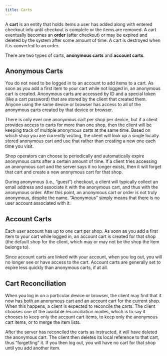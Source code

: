 ```yaml
---
title: Carts
---
```


A **cart** is an entity that holds items a user has added along with entered checkout info until checkout is complete or the items are removed. A cart eventually becomes an **order** (after checkout) or may be expired and deleted by the system after some amount of time. A cart is destroyed when it is converted to an order.

There are two types of carts, **anonymous carts** and **account carts**.

## Anonymous Carts

You do not need to be logged in to an account to add items to a cart. As soon as you add a first item to your cart while not logged in, an anonymous cart is created. Anonymous carts are accessed by ID and a special token (like a cart password) that are stored by the client that created them. Anyone using the same device or browser has access to all of the anonymous carts created by that device or browser.

There is only ever one anonymous cart per shop per device, but if a client provides access to carts for more than one shop, then the client will be keeping track of multiple anonymous carts at the same time. Based on which shop you are currently visiting, the client will look up a single locally stored anonymous cart and use that rather than creating a new one each time you visit.

Shop operators can choose to periodically and automatically expire anonymous carts after a certain amount of time. If a client tries accessing an anonymous cart and the server says it no longer exists, then it will forget that cart and create a new anonymous cart for that shop.

During anonymous (i.e., “guest”) checkout, a client will typically collect an email address and associate it with the anonymous cart, and thus with the anonymous order. After this point, an anonymous cart or order is not truly anonymous, despite the name. “Anonymous” simply means that there is no user account associated with it.

## Account Carts

Each user account has up to one cart per shop. As soon as you add a first item to your cart while logged in, an account cart is created for that shop (the default shop for the client, which may or may not be the shop the item belongs to).

Since account carts are linked with your account, when you log out, you will no longer see or have access to the cart. Account carts are generally set to expire less quickly than anonymous carts, if at all.

## Cart Reconciliation

When you log in on a particular device or browser, the client may find that it now has both an anonymous cart and an account cart for the current shop. When this happens, a client is expected to reconcile the carts. The client chooses one of the available reconciliation modes, which is to say it chooses to keep only the account cart items, to keep only the anonymous cart items, or to merge the item lists.

After the server has reconciled the carts as instructed, it will have deleted the anonymous cart. The client then deletes its local reference to that cart, thus “forgetting” it. If you then log out, you will have no cart for that shop until you add another item.
